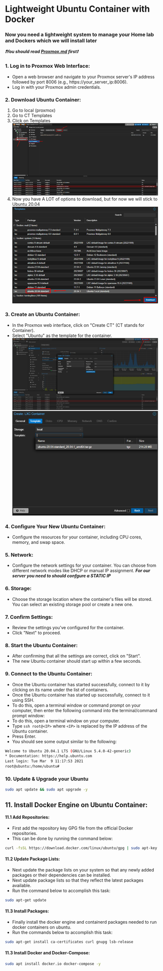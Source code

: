 # Lightweight Ubuntu Container with Docker
### Now you need a lightweight system to manage your Home lab and Dockers which we will install later
***❗You should read [Proxmox.md](Proxmox.md) first❗***
### 1. Log in to Proxmox Web Interface:
- Open a web browser and navigate to your Proxmox server's IP address followed by port 8006 (e.g., https://your_server_ip:8006).
- Log in with your Proxmox admin credentials.
### 2. Download Ubuntu Container:
1. Go to local (proxmox)
2. Go to CT Templates
3. Click on Templates
![Alt text](image-3.png)
4. Now you have A LOT of options to download, but for now we will stick to Ubuntu 20.04 
![Alt text](image-4.png)
### 3. Create an Ubuntu Container:
- In the Proxmox web interface, click on "Create CT" (CT stands for Container).
- Select "Ubuntu" as the template for the container.
![Alt text](image-1.png)
![Alt text](image-2.png)
### 4. Configure Your New Ubuntu Container:
- Configure the resources for your container, including CPU cores, memory, and swap space.
### 5. Network:
- Configure the network settings for your container. You can choose from different network modes like DHCP or manual IP assignment. ***For our server you need to should confgure a STATIC IP***
### 6. Storage:
- Choose the storage location where the container's files will be stored. You can select an existing storage pool or create a new one.
### 7. Confirm Settings:
- Review the settings you've configured for the container.
- Click "Next" to proceed.
### 8. Start the Ubuntu Container:
- After confirming that all the settings are correct, click on "Start".
- The new Ubuntu container should start up within a few seconds.
### 9. Connect to the Ubuntu Container:
- Once the Ubuntu container has started successfully, connect to it by clicking on its name under the list of containers.
- Once the Ubuntu container has started up successfully, connect to it using SSH.
- To do this, open a terminal window or command prompt on your computer, then enter the following command into the terminal/command prompt window:
- To do this, open a terminal window on your computer.
- Type `ssh root@<IP>` where `<IP>` is replaced by the IP address of the Ubuntu container.
- Press Enter.
- You should see some output similar to the following:
```bash
Welcome to Ubuntu 20.04.1 LTS (GNU/Linux 5.4.0-42-generic)
* Documentation: https://help.ubuntu.com
Last login: Tue Mar  9 11:17:53 2021
root@ubuntu:/home/ubuntu#
```
### 10. Update & Upgrade your Ubuntu
```bash
sudo apt update && sudo apt upgrade -y
```

## 11. Install Docker Engine on Ubuntu Container:
#### 11.1 Add Repositories:
- First add the repository key GPG file from the official Docker repositories.
- This can be done by running the command below:
```bash
curl -fsSL https://download.docker.com/linux/ubuntu/gpg | sudo apt-key add -
```
#### 11.2 Update Package Lists:
- Next update the package lists on your system so that any newly added packages or their dependencies can be installed.
- Next update package lists so that they reflect the latest packages available.
- Run the command below to accomplish this task:
```bash
sudo apt-get update
```
#### 11.3 Install Packages:
- Finally install the docker engine and containerd packages needed to run docker containers on ubuntu.
- Run the commands below to accomplish this task:
```bash
sudo apt-get install ca-certificates curl gnupg lsb-release
```
#### 11.3 Install Docker and Docker-Compose:
```bash
sudo apt install docker.io docker-compose -y
```